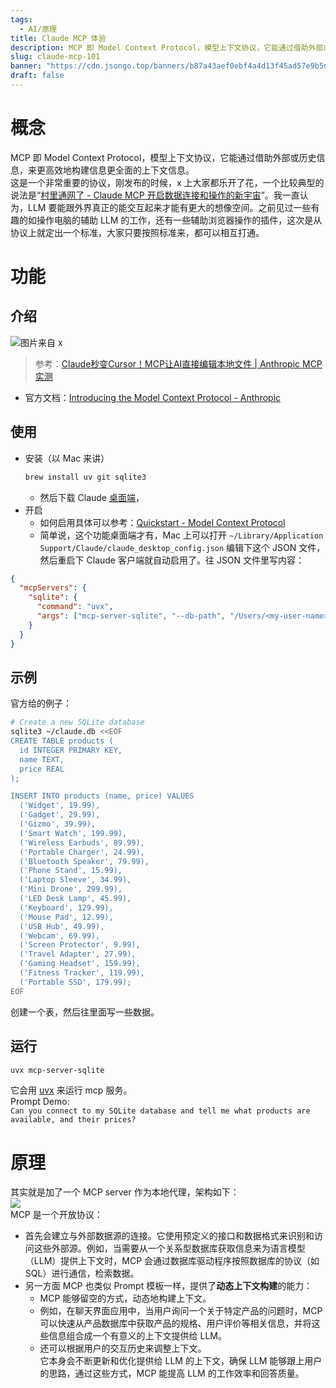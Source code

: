 ```yaml
---
tags:
  - AI/原理
title: Claude MCP 体验
description: MCP 即 Model Context Protocol，模型上下文协议，它能通过借助外部或历史信息，来更高效地构建信息更全面的上下文信息。
slug: claude-mcp-101
banner: "https://cdn.jsongo.top/banners/b87a43aef0ebf4a4d13f45ad57e9b5d2.jpeg"
draft: false
---
```

# 概念
MCP 即 Model Context Protocol，模型上下文协议，它能通过借助外部或历史信息，来更高效地构建信息更全面的上下文信息。  
这是一个非常重要的协议，刚发布的时候，x 上大家都乐开了花，一个比较典型的说法是“[村里通网了 - Claude MCP 开启数据连接和操作的新宇宙](https://x.com/eviljer/status/1861333739730804848)”。我一直认为，LLM 要能跟外界真正的能交互起来才能有更大的想像空间。之前见过一些有趣的如操作电脑的辅助 LLM 的工作，还有一些辅助浏览器操作的插件，这次是从协议上就定出一个标准，大家只要按照标准来，都可以相互打通。

# 功能
## 介绍
![图片来自 x](https://cdn.jsongo.top/2024/11/88311bd3dfca6df4998441df0654ee91.webp)
>  参考：[Claude秒变Cursor！MCP让AI直接编辑本地文件 | Anthropic MCP实测](https://x.com/nicekate8888/status/1861323082969030978)
- 官方文档：[Introducing the Model Context Protocol - Anthropic](https://www.anthropic.com/news/model-context-protocol)
## 使用
- 安装（以 Mac 来讲）
	```bash
	brew install uv git sqlite3
	```
	- 然后下载 Claude [桌面端](https://claude.ai/download)，
- 开启
	- 如何启用具体可以参考：[Quickstart - Model Context Protocol](https://modelcontextprotocol.io/quickstart#installing-prerequisites-macos)
	- 简单说，这个功能桌面端才有，Mac 上可以打开 `~/Library/Application Support/Claude/claude_desktop_config.json` 编辑下这个 JSON 文件，然后重启下 Claude 客户端就自动启用了。往 JSON 文件里写内容：
```json
{
  "mcpServers": {
    "sqlite": {
      "command": "uvx",
      "args": ["mcp-server-sqlite", "--db-path", "/Users/<my-user-name>/claude.db"]
    }
  }
}
```
## 示例
官方给的例子：
```bash
# Create a new SQLite database
sqlite3 ~/claude.db <<EOF
CREATE TABLE products (
  id INTEGER PRIMARY KEY,
  name TEXT,
  price REAL
);

INSERT INTO products (name, price) VALUES
  ('Widget', 19.99),
  ('Gadget', 29.99),
  ('Gizmo', 39.99),
  ('Smart Watch', 199.99),
  ('Wireless Earbuds', 89.99),
  ('Portable Charger', 24.99),
  ('Bluetooth Speaker', 79.99),
  ('Phone Stand', 15.99),
  ('Laptop Sleeve', 34.99),
  ('Mini Drone', 299.99),
  ('LED Desk Lamp', 45.99),
  ('Keyboard', 129.99),
  ('Mouse Pad', 12.99),
  ('USB Hub', 49.99),
  ('Webcam', 69.99),
  ('Screen Protector', 9.99),
  ('Travel Adapter', 27.99),
  ('Gaming Headset', 159.99),
  ('Fitness Tracker', 119.99),
  ('Portable SSD', 179.99);
EOF
```
创建一个表，然后往里面写一些数据。
## 运行
```bash
uvx mcp-server-sqlite
```
它会用 [uvx](https://docs.astral.sh/uv/guides/tools/) 来运行 mcp 服务。  
Prompt Demo:  
`Can you connect to my SQLite database and tell me what products are available, and their prices?`

# 原理
其实就是加了一个 MCP server 作为本地代理，架构如下：  
![](https://cdn.jsongo.top/2024/11/fe0e494830be8e36f62559f1729cb921.webp)  
MCP 是一个开放协议：
- 首先会建立与外部数据源的连接。它使用预定义的接口和数据格式来识别和访问这些外部源。例如，当需要从一个关系型数据库获取信息来为语言模型（LLM）提供上下文时，MCP 会通过数据库驱动程序按照数据库的协议（如 SQL）进行通信，检索数据。
- 另一方面 MCP 也类似 Prompt 模板一样，提供了**动态上下文构建**的能力：
	- MCP 能够留空的方式，动态地构建上下文。
	- 例如，在聊天界面应用中，当用户询问一个关于特定产品的问题时，MCP 可以快速从产品数据库中获取产品的规格、用户评价等相关信息，并将这些信息组合成一个有意义的上下文提供给 LLM。
	- 还可以根据用户的交互历史来调整上下文。  
它本身会不断更新和优化提供给 LLM 的上下文，确保 LLM 能够跟上用户的思路，通过这些方式，MCP 能提高 LLM 的工作效率和回答质量。
